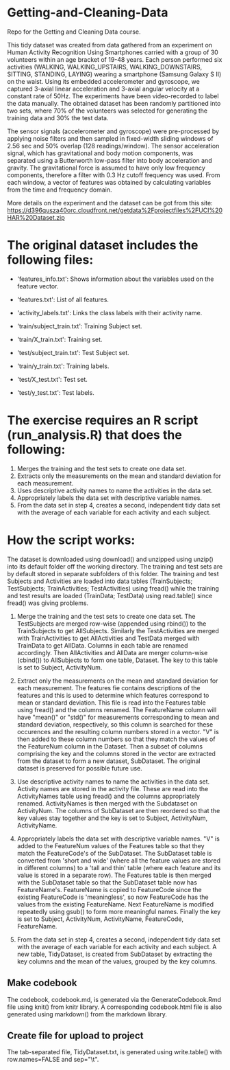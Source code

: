 # Getting-and-Cleaning-Data
Repo for the Getting and Cleaning Data course.

This tidy dataset was created from data gathered from an experiment on Human Activity Recognition Using Smartphones carried with a group of 30 volunteers within an age bracket of 19-48 years. Each person performed six activities (WALKING, WALKING_UPSTAIRS, WALKING_DOWNSTAIRS, SITTING, STANDING, LAYING) wearing a smartphone (Samsung Galaxy S II) on the waist. Using its embedded accelerometer and gyroscope, we captured 3-axial linear acceleration and 3-axial angular velocity at a constant rate of 50Hz. The experiments have been video-recorded to label the data manually. The obtained dataset has been randomly partitioned into two sets, where 70% of the volunteers was selected for generating the training data and 30% the test data. 

The sensor signals (accelerometer and gyroscope) were pre-processed by applying noise filters and then sampled in fixed-width sliding windows of 2.56 sec and 50% overlap (128 readings/window). The sensor acceleration signal, which has gravitational and body motion components, was separated using a Butterworth low-pass filter into body acceleration and gravity. The gravitational force is assumed to have only low frequency components, therefore a filter with 0.3 Hz cutoff frequency was used. From each window, a vector of features was obtained by calculating variables from the time and frequency domain. 

More details on the experiment and the dataset can be got from this site: https://d396qusza40orc.cloudfront.net/getdata%2Fprojectfiles%2FUCI%20HAR%20Dataset.zip

The original dataset includes the following files:
==================================================

- 'features_info.txt': Shows information about the variables used on the feature vector.

- 'features.txt': List of all features.

- 'activity_labels.txt': Links the class labels with their activity name.

- 'train/subject_train.txt': Training Subject set.

- 'train/X_train.txt': Training set.

- 'test/subject_train.txt': Test Subject set.

- 'train/y_train.txt': Training labels.

- 'test/X_test.txt': Test set.

- 'test/y_test.txt': Test labels.

The exercise requires an R script (run_analysis.R) that does the following:
===========================================================================
1. Merges the training and the test sets to create one data set.
2. Extracts only the measurements on the mean and standard deviation for each measurement. 
3. Uses descriptive activity names to name the activities in the data set.
4. Appropriately labels the data set with descriptive variable names. 
5. From the data set in step 4, creates a second, independent tidy data set with the average of each variable for each activity and each subject.

How the script works:
=====================
The dataset is downloaded using download() and unzipped using unzip() into its default folder off the working directory. The training and test sets are by default stored in separate subfolders of this folder. The training and test Subjects and Activities are loaded into data tables (TrainSubjects; TestSubjects; TrainActivities; TestActivities) using fread() while the training and test results are loaded (TrainData; TestData) using read.table() since fread() was giving problems.

1. Merge the training and the test sets to create one data set.
The TestSubjects are merged row-wise (appended using rbind()) to the TrainSubjects to get AllSubjects. Similarly the TestActivities are merged with TrainActivities to get AllActivities and TestData merged with TrainData to get AllData. Columns in each table are renamed accordingly.
Then AllActivities and AllData are merger column-wise (cbind()) to AllSubjects to form one table, Dataset. The key to this table is set to Subject, ActivityNum.

2. Extract only the measurements on the mean and standard deviation for each measurement.
The features fie contains descriptions of the features and this is used to determine which features correspond to mean or standard deviation. This file is read into the Features table using fread() and the columns renamed. The FeatureName column will have "mean()" or "std()" for measurements corresponding to mean and standard deviation, respectively, so this column is searched for these occurences and the resulting column numbers stored in a vector. "V" is then added to these column numbers so that they match the values of the FeatureNum column in the Dataset. Then a subset of columns comprising the key and the columns stored in the vector are extracted from the dataset to form a new dataset, SubDataset. The original dataset is preserved for possible future use.

3. Use descriptive activity names to name the activities in the data set.
Activity names are stored in the activity file. These are read into the ActivityNames table using fread() and the columns appropriately renamed. ActivityNames is then merged with the Subdataset on ActivityNum. The columns of SubDataset are then reordered so that the key values stay together and the key is set to Subject, ActivityNum, ActivityName.

4. Appropriately labels the data set with descriptive variable names. 
"V" is added to the FeatureNum values of the Features table so that they match the FeatureCode's of the SubDataset. The SubDataset table is converted from 'short and wide' (where all the feature values are stored in different columns) to a 'tall and thin' table (where each feature and its value is stored in a separate row). The Features table is then merged with the SubDataset table so that the SubDataset table now has FeatureName's. FeatureName is copied to FeatureCode since the existing FeatureCode is 'meaningless', so now FeatureCode has the values from the existing FeatureName. Next FeatureName is modified repeatedly using gsub() to form more meaningful names. Finally the key is set to Subject, ActivityNum, ActivityName, FeatureCode, FeatureName.

5. From the data set in step 4, creates a second, independent tidy data set with the average of each variable for each activity and each subject.
A new table, TidyDataset, is created from SubDataset by extracting the key columns and the mean of the values, grouped by the key columns.


Make codebook
-------------
The codebook, codebook.md, is generated via the GenerateCodebook.Rmd file using knit() from knitr library. A corresponding codebook.html file is also generated using markdown() from the markdown library.

Create file for upload to project
---------------------------------
The tab-separated file, TidyDataset.txt, is generated using write.table() with row.names=FALSE and sep="\t".
